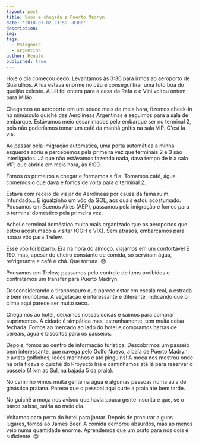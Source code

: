 ```yaml
---
layout: post
title: Voos e chegada a Puerto Madryn
date: '2018-01-02 23:59 -0300'
description: 
img: 
tags:
  - Patagonia
  - Argentina
author: Renato
published: true
---
```


Hoje o dia começou cedo. Levantamos às 3:30 para irmos ao aeroporto de
Guarulhos. A lua estava enorme no céu e consegui tirar uma foto boa do queijão
celeste. A Lili foi ontem para a casa da Rafa e o Vini voltou ontem para Milão. 

Chegamos ao aeroporto em um pouco mais de meia hora, fizemos check-in no
minúsculo guichê das Aerolíneas Argentinas e seguimos para a sala de embarque.
Estávamos meio desanimados pelo embarque ser no terminal 2, pois não poderíamos
tomar um café da manhã grátis na sala VIP. C'est la vie.

Ao passar pela imigração automática, uma porta automática à minha esquerda
abriu e percebemos pela primeira vez que terminais 2 e 3 são interligados. Já
que não estávamos fazendo nada, dava tempo de ir à sala VIP, que abriria em
meia hora, às 6:00.

Fomos os primeiros a chegar e formamos a fila. Tomamos café, água,  comemos
o que dava e fomos de volta para o terminal 2.

Estava com receio de viajar de Aerolíneas por causa da fama ruim. Infundado...
É igualzinho um vôo da GOL, aos quais estou acostumado. Pousamos em Buenos
Aires (AEP), passamos pela imigração e fomos para o terminal doméstico pela
primeira vez.

Achei o terminal doméstico muito mais organizado que os aeroportos que estou
acostumado a visitar (CGH e VIX). Sem atrasos, embarcamos para nosso vôo para
Trelew.

Esse vôo foi bizarro. Era na hora do almoço, viajamos em um confortável E 190,
mas, apesar do cheiro constante de comida, só serviram água, refrigerante
e café e chá. Que tortura. 😞

Pousamos em Trelew, passamos pelo controle de itens proibidos e contratamos um
transfer para Puerto Madryn.

Desconsiderando o tiranossauro que parece estar em escala real, a estrada é bem
monótona. A vegetação é interessante e diferente, indicando que o clima aqui
parece ser muito seco. 

Chegamos ao hotel, deixamos nossas coisas e saímos para comprar suprimentos.
A cidade é simpática mas, estranhamente, tem muita coisa fechada. Fomos ao
mercado ao lado do hotel e compramos barras de cereais, água e biscoitos para
os passeios.

Depois, fomos ao centro de informação turística. Descobrimos um passeio bem
interessante, que navega pelo Golfo Nuevo, a baía de Puerto Madryn, e avista
golfinhos, leões marinhos e até pinguins! A moça nos mostrou onde na orla
ficava o guichê do Proyecto Iris e caminhamos até lá para reservar o passeio (4
km ao Sul, na bajada 5 da praia).

No caminho vimos muita gente na água e algumas pessoas numa aula de ginástica
praiana. Parece que o pessoal aqui curte a praia até bem tarde.

No guichê a moça nos avisou que havia pouca gente inscrita e que, se o barco
saísse, sairia ao meio dia. 

Voltamos para perto do hotel para jantar. Depois de procurar alguns lugares,
fomos ao James Beer. A comida demorou absurdos, mas ao menos veio numa
quantidade enorme. Aprendemos que um prato para nós dois é suficiente. 😋
